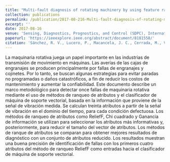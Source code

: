 ```yaml
---
title: "Multi-fault diagnosis of rotating machinery by using feature ranking methods and SVM-based classifiers"
collection: publications
permalink: /publication/2017-08-216-Multi-fault-diagnosis-of-rotating-machinery-by-using-feature-ranking-methods-and-SVM-based-classifiers
excerpt: ''
date: 2017-08-16
venue: 'Sensing, Diagnostics, Prognostics, and Control (SDPC), International Conference on'
paperurl: 'https://ieeexplore.ieee.org/abstract/document/8181558/'
citation: 'Sánchez, R. V., Lucero, P., Macancela, J. C., Cerrada, M., Vásquez, R. E., & Pacheco, F. (2017, August). Multi-fault diagnosis of rotating machinery by using feature ranking methods and SVM-based classifiers. In 2017 international conference on sensing, diagnostics, prognostics, and control (SDPC) (pp. 105-110). IEEE.'
---
```

La maquinaria rotativa juega un papel importante en las industrias de transmisión de movimiento en máquinas. Las averías de las cajas de engranajes se producen principalmente por fallas de engranajes y cojinetes. Por lo tanto, se buscan algunas estrategias para evitar paradas no programadas o daños catastróficos, a fin de reducir los costos de mantenimiento y aumentar la confiabilidad. Este documento describe un marco metodológico para detectar once fallas de maquinaria rotativa mediante el uso de métodos de ranqueo de atributos y el clasificador de máquina de soporte vectorial, basada en la información que proviene de la señal de vibración medida. Se calculan treinta atributos a partir de la señal de vibración en el dominio del tiempo, para cada condición defectuosa. Los métodos de ranqueo de atributos como ReliefF, Chi cuadrado y Ganancia de información se utilizan para seleccionar los atributos más informativas y, posteriormente, para reducir el tamaño del vector de atributos. Los métodos de ranque de atributos se comparan para obtener mejores resultados de diagnóstico con un conjunto de atributos reducido. Los resultados muestran una buena precisión de identificación de fallas con los primeros cuatro atributos del método de ranqueo ReliefF como entradas hacia el clasificador de máquina de soporte vectorial.